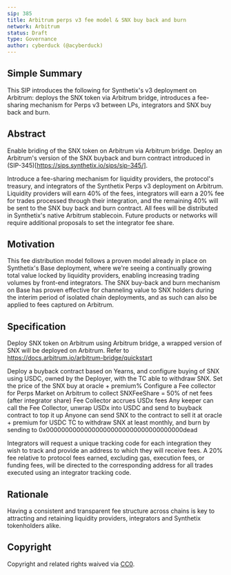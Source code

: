```yaml
---
sip: 385
title: Arbitrum perps v3 fee model & SNX buy back and burn
network: Arbitrum
status: Draft
type: Governance
author: cyberduck (@acyberduck)
---
```


## Simple Summary
This SIP introduces the following for Synthetix's v3 deployment on Arbitrum: deploys the SNX token via Arbitrum bridge, introduces a fee-sharing mechanism for Perps v3 between LPs, integrators and SNX buy back and burn.

## Abstract
Enable briding of the SNX token on Arbitrum via Arbitrum bridge. Deploy an Arbitrum's version of the SNX buyback and burn contract introduced in (SIP-345)[https://sips.synthetix.io/sips/sip-345/].

Introduce a fee-sharing mechanism for liquidity providers, the protocol's treasury, and integrators of the Synthetix Perps v3 deployment on Arbitrum. Liquidity providers will earn 40% of the fees, integrators will earn a 20% fee for trades processed through their integration, and the remaining 40% will be sent to the SNX buy back and burn contract. All fees will be distributed in Synthetix's native Arbitrum stablecoin. Future products or networks will require additional proposals to set the integrator fee share.

## Motivation
This fee distribution model follows a proven model already in place on Synthetix's Base deployment, where we're seeing a continually growing total value locked by liquidity providers, enabling increasing trading volumes by front-end integrators. The SNX buy-back and burn mechanism on Base has proven effective for channeling value to SNX holders during the interim period of isolated chain deployments, and as such can also be applied to fees captured on Arbitrum.

## Specification
Deploy SNX token on Arbitrum using Arbitrum bridge, a wrapped version of SNX will be deployed on Arbitrum. Refer to https://docs.arbitrum.io/arbitrum-bridge/quickstart

Deploy a buyback contract based on Yearns, and configure buying of SNX using USDC, owned by the Deployer, with the TC able to withdraw SNX. Set the price of the SNX buy at oracle + premium%
Configure a Fee collector for Perps Market on Arbitrum to collect SNXFeeShare = 50% of net fees (after integrator share)
Fee Collector accrues USDx fees
Any keeper can call the Fee Collector, unwrap USDx into USDC and send to buyback contract to top it up
Anyone can send SNX to the contract to sell it at oracle + premium for USDC
TC to withdraw SNX at least monthly, and burn by sending to 0x000000000000000000000000000000000000dead

Integrators will request a unique tracking code for each integration they wish to track and provide an address to which they will receive fees. A 20% fee relative to protocol fees earned, excluding gas, execution fees, or funding fees, will be directed to the corresponding address for all trades executed using an integrator tracking code.

## Rationale
Having a consistent and transparent fee structure across chains is key to attracting and retaining liquidity providers, integrators and Synthetix tokenholders alike.

## Copyright
Copyright and related rights waived via [CC0](https://creativecommons.org/publicdomain/zero/1.0/).

